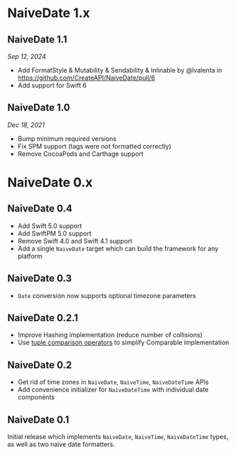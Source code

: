 
# NaiveDate 1.x

## NaiveDate 1.1

*Sep 12, 2024*

- Add FormatStyle & Mutability & Sendability & Inlinable by @lvalenta in https://github.com/CreateAPI/NaiveDate/pull/6
- Add support for Swift 6

## NaiveDate 1.0

*Dec 18, 2021*

- Bump minimum required versions
- Fix SPM support (tags were not formatted correctly)
- Remove CocoaPods and Carthage support

# NaiveDate 0.x

## NaiveDate 0.4

- Add Swift 5.0 support
- Add SwiftPM 5.0 support
- Remove Swift 4.0 and Swift 4.1 support
- Add a single `NaiveDate` target which can build the framework for any platform

## NaiveDate 0.3

- `Date` conversion now supports optional timezone parameters

## NaiveDate 0.2.1

- Improve Hashing implementation (reduce number of collisions)
- Use [tuple comparison operators](https://github.com/apple/swift-evolution/blob/master/proposals/0015-tuple-comparison-operators.md) to simplify Comparable implementation

## NaiveDate 0.2

- Get rid of time zones in `NaiveDate`, `NaiveTime`, `NaiveDateTime` APIs
- Add convenience initializer for `NaiveDateTime` with individual date components

## NaiveDate 0.1

Initial release which implements `NaiveDate`, `NaiveTime`, `NaiveDateTime` types, as well as two naive date formatters.
